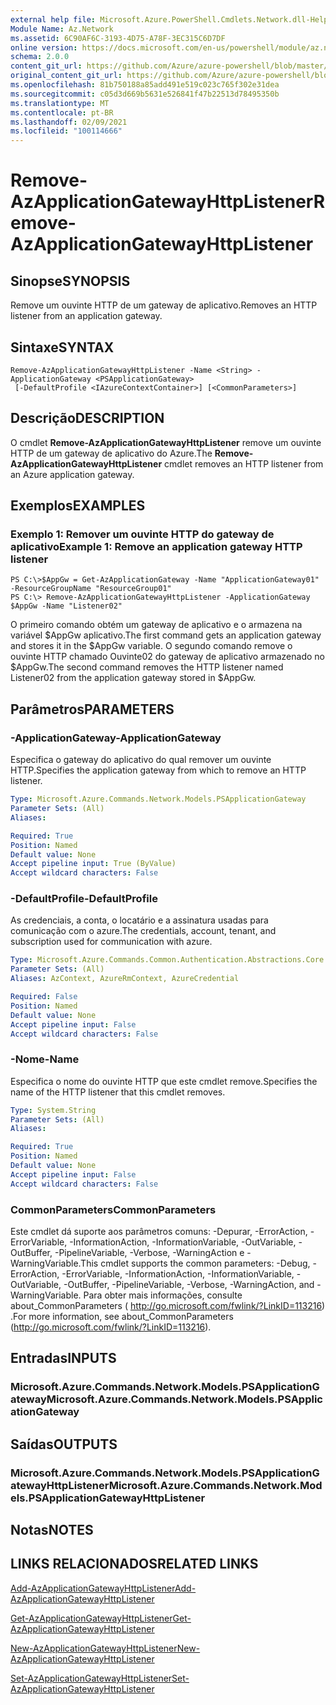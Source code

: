 ```yaml
---
external help file: Microsoft.Azure.PowerShell.Cmdlets.Network.dll-Help.xml
Module Name: Az.Network
ms.assetid: 6C90AF6C-3193-4D75-A78F-3EC315C6D7DF
online version: https://docs.microsoft.com/en-us/powershell/module/az.network/remove-azapplicationgatewayhttplistener
schema: 2.0.0
content_git_url: https://github.com/Azure/azure-powershell/blob/master/src/Network/Network/help/Remove-AzApplicationGatewayHttpListener.md
original_content_git_url: https://github.com/Azure/azure-powershell/blob/master/src/Network/Network/help/Remove-AzApplicationGatewayHttpListener.md
ms.openlocfilehash: 81b750188a85add491e519c023c765f302e31dea
ms.sourcegitcommit: c05d3d669b5631e526841f47b22513d78495350b
ms.translationtype: MT
ms.contentlocale: pt-BR
ms.lasthandoff: 02/09/2021
ms.locfileid: "100114666"
---
```

# <span data-ttu-id="56d76-101">Remove-AzApplicationGatewayHttpListener</span><span class="sxs-lookup"><span data-stu-id="56d76-101">Remove-AzApplicationGatewayHttpListener</span></span>

## <span data-ttu-id="56d76-102">Sinopse</span><span class="sxs-lookup"><span data-stu-id="56d76-102">SYNOPSIS</span></span>
<span data-ttu-id="56d76-103">Remove um ouvinte HTTP de um gateway de aplicativo.</span><span class="sxs-lookup"><span data-stu-id="56d76-103">Removes an HTTP listener from an application gateway.</span></span>

## <span data-ttu-id="56d76-104">Sintaxe</span><span class="sxs-lookup"><span data-stu-id="56d76-104">SYNTAX</span></span>

```
Remove-AzApplicationGatewayHttpListener -Name <String> -ApplicationGateway <PSApplicationGateway>
 [-DefaultProfile <IAzureContextContainer>] [<CommonParameters>]
```

## <span data-ttu-id="56d76-105">Descrição</span><span class="sxs-lookup"><span data-stu-id="56d76-105">DESCRIPTION</span></span>
<span data-ttu-id="56d76-106">O cmdlet **Remove-AzApplicationGatewayHttpListener** remove um ouvinte HTTP de um gateway de aplicativo do Azure.</span><span class="sxs-lookup"><span data-stu-id="56d76-106">The **Remove-AzApplicationGatewayHttpListener** cmdlet removes an HTTP listener from an Azure application gateway.</span></span>

## <span data-ttu-id="56d76-107">Exemplos</span><span class="sxs-lookup"><span data-stu-id="56d76-107">EXAMPLES</span></span>

### <span data-ttu-id="56d76-108">Exemplo 1: Remover um ouvinte HTTP do gateway de aplicativo</span><span class="sxs-lookup"><span data-stu-id="56d76-108">Example 1: Remove an application gateway HTTP listener</span></span>
```
PS C:\>$AppGw = Get-AzApplicationGateway -Name "ApplicationGateway01" -ResourceGroupName "ResourceGroup01"
PS C:\> Remove-AzApplicationGatewayHttpListener -ApplicationGateway $AppGw -Name "Listener02"
```

<span data-ttu-id="56d76-109">O primeiro comando obtém um gateway de aplicativo e o armazena na variável $AppGw aplicativo.</span><span class="sxs-lookup"><span data-stu-id="56d76-109">The first command gets an application gateway and stores it in the $AppGw variable.</span></span>
<span data-ttu-id="56d76-110">O segundo comando remove o ouvinte HTTP chamado Ouvinte02 do gateway de aplicativo armazenado no $AppGw.</span><span class="sxs-lookup"><span data-stu-id="56d76-110">The second command removes the HTTP listener named Listener02 from the application gateway stored in $AppGw.</span></span>

## <span data-ttu-id="56d76-111">Parâmetros</span><span class="sxs-lookup"><span data-stu-id="56d76-111">PARAMETERS</span></span>

### <span data-ttu-id="56d76-112">-ApplicationGateway</span><span class="sxs-lookup"><span data-stu-id="56d76-112">-ApplicationGateway</span></span>
<span data-ttu-id="56d76-113">Especifica o gateway do aplicativo do qual remover um ouvinte HTTP.</span><span class="sxs-lookup"><span data-stu-id="56d76-113">Specifies the application gateway from which to remove an HTTP listener.</span></span>

```yaml
Type: Microsoft.Azure.Commands.Network.Models.PSApplicationGateway
Parameter Sets: (All)
Aliases:

Required: True
Position: Named
Default value: None
Accept pipeline input: True (ByValue)
Accept wildcard characters: False
```

### <span data-ttu-id="56d76-114">-DefaultProfile</span><span class="sxs-lookup"><span data-stu-id="56d76-114">-DefaultProfile</span></span>
<span data-ttu-id="56d76-115">As credenciais, a conta, o locatário e a assinatura usadas para comunicação com o azure.</span><span class="sxs-lookup"><span data-stu-id="56d76-115">The credentials, account, tenant, and subscription used for communication with azure.</span></span>

```yaml
Type: Microsoft.Azure.Commands.Common.Authentication.Abstractions.Core.IAzureContextContainer
Parameter Sets: (All)
Aliases: AzContext, AzureRmContext, AzureCredential

Required: False
Position: Named
Default value: None
Accept pipeline input: False
Accept wildcard characters: False
```

### <span data-ttu-id="56d76-116">-Nome</span><span class="sxs-lookup"><span data-stu-id="56d76-116">-Name</span></span>
<span data-ttu-id="56d76-117">Especifica o nome do ouvinte HTTP que este cmdlet remove.</span><span class="sxs-lookup"><span data-stu-id="56d76-117">Specifies the name of the HTTP listener that this cmdlet removes.</span></span>

```yaml
Type: System.String
Parameter Sets: (All)
Aliases:

Required: True
Position: Named
Default value: None
Accept pipeline input: False
Accept wildcard characters: False
```

### <span data-ttu-id="56d76-118">CommonParameters</span><span class="sxs-lookup"><span data-stu-id="56d76-118">CommonParameters</span></span>
<span data-ttu-id="56d76-119">Este cmdlet dá suporte aos parâmetros comuns: -Depurar, -ErrorAction, -ErrorVariable, -InformationAction, -InformationVariable, -OutVariable, -OutBuffer, -PipelineVariable, -Verbose, -WarningAction e -WarningVariable.</span><span class="sxs-lookup"><span data-stu-id="56d76-119">This cmdlet supports the common parameters: -Debug, -ErrorAction, -ErrorVariable, -InformationAction, -InformationVariable, -OutVariable, -OutBuffer, -PipelineVariable, -Verbose, -WarningAction, and -WarningVariable.</span></span> <span data-ttu-id="56d76-120">Para obter mais informações, consulte about_CommonParameters ( http://go.microsoft.com/fwlink/?LinkID=113216) .</span><span class="sxs-lookup"><span data-stu-id="56d76-120">For more information, see about_CommonParameters (http://go.microsoft.com/fwlink/?LinkID=113216).</span></span>

## <span data-ttu-id="56d76-121">Entradas</span><span class="sxs-lookup"><span data-stu-id="56d76-121">INPUTS</span></span>

### <span data-ttu-id="56d76-122">Microsoft.Azure.Commands.Network.Models.PSApplicationGateway</span><span class="sxs-lookup"><span data-stu-id="56d76-122">Microsoft.Azure.Commands.Network.Models.PSApplicationGateway</span></span>

## <span data-ttu-id="56d76-123">Saídas</span><span class="sxs-lookup"><span data-stu-id="56d76-123">OUTPUTS</span></span>

### <span data-ttu-id="56d76-124">Microsoft.Azure.Commands.Network.Models.PSApplicationGatewayHttpListener</span><span class="sxs-lookup"><span data-stu-id="56d76-124">Microsoft.Azure.Commands.Network.Models.PSApplicationGatewayHttpListener</span></span>

## <span data-ttu-id="56d76-125">Notas</span><span class="sxs-lookup"><span data-stu-id="56d76-125">NOTES</span></span>

## <span data-ttu-id="56d76-126">LINKS RELACIONADOS</span><span class="sxs-lookup"><span data-stu-id="56d76-126">RELATED LINKS</span></span>

[<span data-ttu-id="56d76-127">Add-AzApplicationGatewayHttpListener</span><span class="sxs-lookup"><span data-stu-id="56d76-127">Add-AzApplicationGatewayHttpListener</span></span>](./Add-AzApplicationGatewayHttpListener.md)

[<span data-ttu-id="56d76-128">Get-AzApplicationGatewayHttpListener</span><span class="sxs-lookup"><span data-stu-id="56d76-128">Get-AzApplicationGatewayHttpListener</span></span>](./Get-AzApplicationGatewayHttpListener.md)

[<span data-ttu-id="56d76-129">New-AzApplicationGatewayHttpListener</span><span class="sxs-lookup"><span data-stu-id="56d76-129">New-AzApplicationGatewayHttpListener</span></span>](./New-AzApplicationGatewayHttpListener.md)

[<span data-ttu-id="56d76-130">Set-AzApplicationGatewayHttpListener</span><span class="sxs-lookup"><span data-stu-id="56d76-130">Set-AzApplicationGatewayHttpListener</span></span>](./Set-AzApplicationGatewayHttpListener.md)


